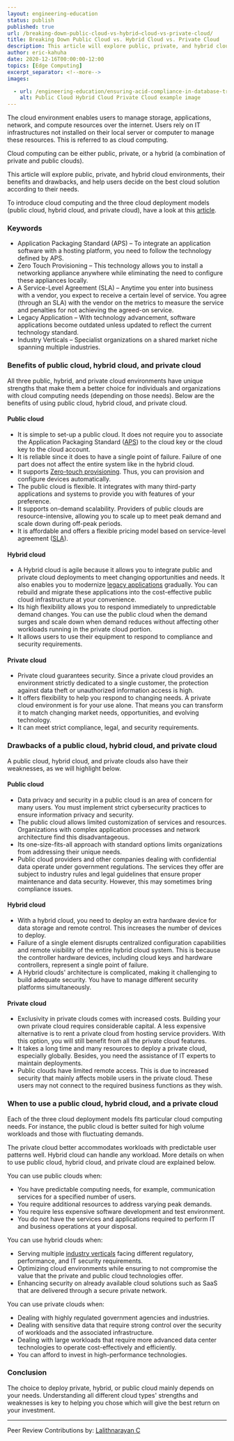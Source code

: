 ```yaml
---
layout: engineering-education
status: publish
published: true
url: /breaking-down-public-cloud-vs-hybrid—cloud-vs-private-cloud/
title: Breaking Down Public Cloud vs. Hybrid Cloud vs. Private Cloud
description: This article will explore public, private, and hybrid cloud environments, their benefits and drawbacks, and help users decide on the best cloud solution according to their needs.
author: eric-kahuha
date: 2020-12-16T00:00:00-12:00
topics: [Edge Computing]
excerpt_separator: <!--more-->
images:

  - url: /engineering-education/ensuring-acid-compliance-in-database-transactions/hero.jpg
    alt: Public Cloud Hybrid Cloud Private Cloud example image
---
```

The cloud environment enables users to manage storage, applications, network, and compute resources over the internet. Users rely on IT infrastructures not installed on their local server or computer to manage these resources. This is referred to as cloud computing. 
<!--more-->
Cloud computing can be either public, private, or a hybrid (a combination of private and public clouds).

This article will explore public, private, and hybrid cloud environments, their benefits and drawbacks, and help users decide on the best cloud solution according to their needs.

To introduce cloud computing and the three cloud deployment models (public cloud, hybrid cloud, and private cloud), have a look at this [article](/introduction-to-cloud-computing/).

### Keywords
- Application Packaging Standard (APS) – To integrate an application software with a hosting platform, you need to follow the technology defined by APS.
- Zero Touch Provisioning – This technology allows you to install a networking appliance anywhere while eliminating the need to configure these appliances locally.
- A Service-Level Agreement (SLA) – Anytime you enter into business with a vendor, you expect to receive a certain level of service. You agree (through an SLA) with the vendor on the metrics to measure the service and penalties for not achieving the agreed-on service.
- Legacy Application – With technology advancement, software applications become outdated unless updated to reflect the current technology standard.
- Industry Verticals – Specialist organizations on a shared market niche spanning multiple industries.

### Benefits of public cloud, hybrid cloud, and private cloud
All three public, hybrid, and private cloud environments have unique strengths that make them a better choice for individuals and organizations with cloud computing needs (depending on those needs). Below are the benefits of using public cloud, hybrid cloud, and private cloud.

#### Public cloud
- It is simple to set-up a public cloud. It does not require you to associate the Application Packaging Standard ([APS](https://en.wikipedia.org/wiki/Application_Packaging_Standard)) to the cloud key or the cloud key to the cloud account.
- It is reliable since it does to have a single point of failure. Failure of one part does not affect the entire system like in the hybrid cloud.
- It supports [Zero-touch provisioning](https://www.infradata.com/news-blog/what-is-zero-touch-provisioning/). Thus, you can provision and configure devices automatically.
- The public cloud is flexible. It integrates with many third-party applications and systems to provide you with features of your preference.
- It supports on-demand scalability. Providers of public clouds are resource-intensive, allowing you to scale up to meet peak demand and scale down during off-peak periods.
- It is affordable and offers a flexible pricing model based on service-level agreement ([SLA](https://www.cio.com/article/2438284/outsourcing-sla-definitions-and-solutions.html#)).

#### Hybrid cloud
- A Hybrid cloud is agile because it allows you to integrate public and private cloud deployments to meet changing opportunities and needs. It also enables you to modernize [legacy applications](https://www.techopedia.com/definition/177/legacy-application) gradually. You can rebuild and migrate these applications into the cost-effective public cloud infrastructure at your convenience.
- Its high flexibility allows you to respond immediately to unpredictable demand changes. You can use the public cloud when the demand surges and scale down when demand reduces without affecting other workloads running in the private cloud portion.
- It allows users to use their equipment to respond to compliance and security requirements.

#### Private cloud
- Private cloud guarantees security. Since a private cloud provides an environment strictly dedicated to a single customer, the protection against data theft or unauthorized information access is high.
- It offers flexibility to help you respond to changing needs. A private cloud environment is for your use alone. That means you can transform it to match changing market needs, opportunities, and evolving technology.
- It can meet strict compliance, legal, and security requirements.

### Drawbacks of a public cloud, hybrid cloud, and private cloud
A public cloud, hybrid cloud, and private clouds also have their weaknesses, as we will highlight below.

#### Public cloud
- Data privacy and security in a public cloud is an area of concern for many users. You must implement strict cybersecurity practices to ensure information privacy and security.
- The public cloud allows limited customization of services and resources. Organizations with complex application processes and network architecture find this disadvantageous.
- Its one-size-fits-all approach with standard options limits organizations from addressing their unique needs.
- Public cloud providers and other companies dealing with confidential data operate under government regulations. The services they offer are subject to industry rules and legal guidelines that ensure proper maintenance and data security. However, this may sometimes bring compliance issues.

#### Hybrid cloud
- With a hybrid cloud, you need to deploy an extra hardware device for data storage and remote control. This increases the number of devices to deploy.
- Failure of a single element disrupts centralized configuration capabilities and remote visibility of the entire hybrid cloud system. This is because the controller hardware devices, including cloud keys and hardware controllers, represent a single point of failure.
- A Hybrid clouds' architecture is complicated, making it challenging to build adequate security. You have to manage different security platforms simultaneously.

#### Private cloud
- Exclusivity in private clouds comes with increased costs. Building your own private cloud requires considerable capital. A less expensive alternative is to rent a private cloud from hosting service providers. With this option, you will still benefit from all the private cloud features.
- It takes a long time and many resources to deploy a private cloud, especially globally. Besides, you need the assistance of IT experts to maintain deployments.
- Public clouds have limited remote access. This is due to increased security that mainly affects mobile users in the private cloud. These users may not connect to the required business functions as they wish.

### When to use a public cloud, hybrid cloud, and a private cloud
Each of the three cloud deployment models fits particular cloud computing needs. For instance, the public cloud is better suited for high volume workloads and those with fluctuating demands. 

The private cloud better accommodates workloads with predictable user patterns well. Hybrid cloud can handle any workload. More details on when to use public cloud, hybrid cloud, and private cloud are explained below.

You can use public clouds when:

- You have predictable computing needs, for example, communication services for a specified number of users.
- You require additional resources to address varying peak demands.
- You require less expensive software development and test environment.
- You do not have the services and applications required to perform IT and business operations at your disposal.

You can use hybrid clouds when:

- Serving multiple [industry verticals](https://pitchbook.com/what-are-industry-verticals) facing different regulatory, performance, and IT security requirements.
- Optimizing cloud environments while ensuring to not compromise the value that the private and public cloud technologies offer.
- Enhancing security on already available cloud solutions such as SaaS that are delivered through a secure private network.

You can use private clouds when:

- Dealing with highly regulated government agencies and industries.
- Dealing with sensitive data that require strong control over the security of workloads and the associated infrastructure.
- Dealing with large workloads that require more advanced data center technologies to operate cost-effectively and efficiently.
- You can afford to invest in high-performance technologies.

### Conclusion
The choice to deploy private, hybrid, or public cloud mainly depends on your needs. Understanding all different cloud types' strengths and weaknesses is key to helping you chose which will give the best return on your investment.

---
Peer Review Contributions by: [Lalithnarayan C](/authors/lalithnarayan-c/)
